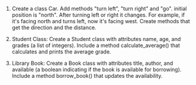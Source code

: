 1. Create a class Car. Add methods "turn left", "turn right" and "go". initial position is "north". 
After turning left or right it changes. 
For example, if it's facing north and turns left, now it's facing west.
Create methods that get the direction and the distance. 

2. Student Class:
Create a Student class with attributes name, age, and grades (a list of integers). 
Include a method calculate_average() that calculates and prints the average grade.

3. Library Book:
Create a Book class with attributes title, author, 
and available (a boolean indicating if the book is available for borrowing). 
Include a method borrow_book() that updates the availability.

